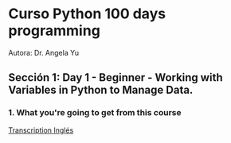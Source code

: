 <h1>Curso Python 100 days programming</h1> 
Autora: Dr. Angela Yu

<h2>Sección 1: Day 1 - Beginner - Working with Variables in Python to Manage Data.</h2>

<h3>1. What you're going to get from this course</h3>

<a href="01_Cap\TranscripcionEng.md" title="Transcripción Inglés">Transcription Inglés</a>



